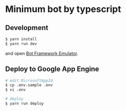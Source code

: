 # Minimum bot by typescript
## Development
```sh
$ yarn install
$ yarn run dev
```

and open [Bot Framework Emulator](https://github.com/microsoft/botframework-emulator).

## Deploy to Google App Engine
```sh
# edit MicrosoftAppId
$ cp .env.sample .env
$ vi .env

# deploy
$ yarn run deploy
```